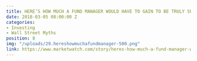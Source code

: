 ```yaml
---
title: HERE’S HOW MUCH A FUND MANAGER WOULD HAVE TO GAIN TO BE TRULY SUPERIOR
date: 2018-03-05 08:00:00 Z
categories:
- Investing
- Wall Street Myths
position: 8
img: "/uploads/29.hereshowmuchafundmanager-500.png"
link: https://www.marketwatch.com/story/heres-how-much-a-fund-manager-would-have-to-gain-to-be-truly-superior-2018-02-22
---
```


